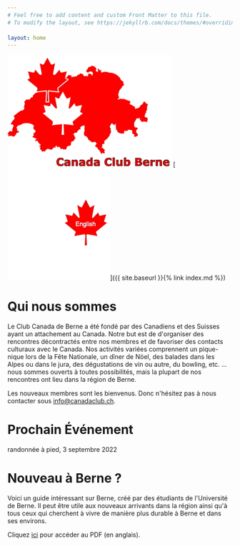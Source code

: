 ```yaml
---
# Feel free to add content and custom Front Matter to this file.
# To modify the layout, see https://jekyllrb.com/docs/themes/#overriding-theme-defaults

layout: home
---
```


![logo](images/canadaclubbernelogo.jpg) [![logo](images/maple-leaf-english.jpg)]({{ site.baseurl }}{% link index.md %})

# Qui nous sommes

Le Club Canada de Berne a été fondé par des Canadiens et des Suisses ayant un attachement au Canada. Notre but est de d'organiser des rencontres décontractés entre nos membres et de favoriser des contacts culturaux avec le Canada. Nos activités variées comprennent un pique-nique lors de la Fête Nationale, un dîner de Nöel, des balades dans les Alpes ou dans le jura, des dégustations de vin ou autre, du bowling, etc. … nous sommes ouverts à toutes possibilités, mais la plupart de nos rencontres ont lieu dans la région de Berne.

Les nouveaux membres sont les bienvenus. Donc n'hésitez pas à nous contacter sous [info@canadaclub.ch](mailto:info@canadaclub.ch).

# Prochain Événement

randonnée à pied, 3 septembre 2022

# Nouveau à Berne ?

Voici un guide intéressant sur Berne, créé par des étudiants de l'Université de Berne. Il peut être utile aux nouveaux arrivants dans la région ainsi qu'à tous ceux qui cherchent à vivre de manière plus durable à Berne et dans ses environs.

Cliquez [ici](https://www.bne.unibe.ch/for_students/out_and_about_sustainably_in_bern/index_eng.html) pour accéder au PDF (en anglais).


